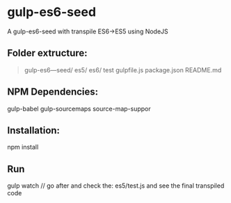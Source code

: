 # gulp-es6-seed
A gulp-es6-seed with transpile ES6->ES5 using NodeJS


## Folder extructure:
>gulp-es6—seed/
>    es5/
>    es6/
        test
    gulpfile.js
    package.json
    README.md	
    
    
## NPM Dependencies:
gulp-babel
gulp-sourcemaps
source-map-suppor
    
    
## Installation:
npm install


## Run
gulp watch // go after and check the: es5/test.js and see the final transpiled code
